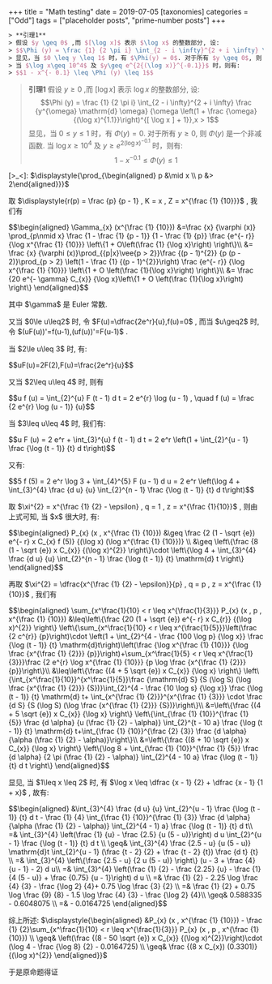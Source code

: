+++
title = "Math testing"
date = 2019-07-05
[taxonomies]
categories = ["Odd"]
tags = ["placeholder posts", "prime-number posts"]
+++

```tex
> **引理1**
> 假设 $y \geq 0$ ,而 $[\log x]$ 表示 $\log x$ 的整数部分, 设:
> $$\Phi (y) = \frac {1} {2 \pi i} \int_{2 - i \infty}^{2 + i \infty} \frac {y^{\omega} \mathrm{d} \omega} {\omega \left(1 + \frac {\omega} {(\log x)^{1.1}}\right)^{[ \log x ] + 1}},x > 1$$
> 显见，当 $0 \leq y \leq 1$ 时，有 $\Phi(y) = 0$. 对于所有 $y \geq 0$, 则 $\Phi(y)$ 是一个非减函数.
> 当 $\log x\geq 10^4$ 及 $y\geq e^{2{(\log x)}^{-0.1}}$ 时，则有:
> $$1 - x^{- 0.1} \leq \Phi (y) \leq 1$$
```

> **引理1**
> 假设 $y \geq 0$ ,而 $[\log x]$ 表示 $\log x$ 的整数部分, 设:
> $$\Phi (y) = \frac {1} {2 \pi i} \int_{2 - i \infty}^{2 + i \infty} \frac {y^{\omega} \mathrm{d} \omega} {\omega \left(1 + \frac {\omega} {(\log x)^{1.1}}\right)^{[ \log x ] + 1}},x > 1$$
> 显见，当 $0 \leq y \leq 1$ 时，有 $\Phi(y) = 0$. 对于所有 $y \geq 0$, 则 $\Phi(y)$ 是一个非减函数.
> 当 $\log x\geq 10^4$ 及 $y\geq e^{2{(\log x)}^{-0.1}}$ 时，则有:
> $$1 - x^{- 0.1} \leq \Phi (y) \leq 1$$


<!-- more -->


<p>[>_<]:
<span class="math">$\displaystyle{\prod_{\begin{aligned} p &\mid x \\ p &> 2\end{aligned}}}$</span> </p><p>取 <span class="math">$\displaystyle{r(p) = \frac {p} {p - 1} , K = x , Z = x^{\frac {1} {10}}}$</span> , 我们有</p><p class="math">$$\begin{aligned}
\Gamma_{x} (x^{\frac {1} {10}})
&=\frac {x} {\varphi (x)} \prod_{p\nmid x} \frac {1 - \frac {1} {p - 1}} {1 - \frac {1} {p}} \frac {e^{- r}} {\log x^{\frac {1} {10}}} \left\{1 + O\left(\frac {1} {\log x}\right) \right\}\\
&= \frac {x} {\varphi (x)}\prod_{{p|x}\vee{p > 2}}\frac {(p - 1)^{2}} {p (p - 2)}\prod_{p > 2} \left(1 - \frac {1} {(p - 1)^{2}}\right) \frac {e^{- r}} {\log x^{\frac {1} {10}}} \left\{1 + O \left(\frac {1}{\log x}\right) \right\}\\
&= \frac {20 e^{- \gamma} C_{x}} {\log x}\left\{1 + O \left(\frac {1}{\log x}\right) \right\}
\end{aligned}$$</span> <p>其中 <span class="math">$\gamma$</span>  是 Euler 常数.</p><p>又当 <span class="math">$0\le u\leq2$</span>  时, 令 <span class="math">$F(u)=\dfrac{2e^r}{u},f(u)=0$</span> , 而当 <span class="math">$u\geq2$</span>  时, 令 <span class="math">$(uF(u))'=f(u-1),(uf(u))'=F(u-1)$</span> .</p><p>当 <span class="math">$2\le u\leq 3$</span>  时, 有:</p><p class="math">$$uF(u)=2F(2),F(u)=\frac{2e^r}{u}$$</span> <p>又当 <span class="math">$2\leq u\leq 4$</span>  时, 则有</p><p class="math">$$u f (u) = \int_{2}^{u} F (t - 1) d t = 2 e^{r} \log (u - 1) , \quad f (u) = \frac {2 e^{r} \log (u - 1)} {u}$$</span> <p>当 <span class="math">$3\leq u\leq 4$</span>  时, 我们有:</p><p class="math">$$u F (u) = 2 e^r + \int_{3}^{u} f (t - 1) d t = 2 e^r \left(1 + \int_{2}^{u - 1} \frac {\log (t - 1)} {t} d t\right)$$</span> <p>又有:</p><p class="math">$$5 f (5) = 2 e^r \log 3 + \int_{4}^{5} F (u - 1) d u = 2 e^r \left(\log 4 + \int_{3}^{4} \frac {d u} {u} \int_{2}^{n - 1} \frac {\log (t - 1)} {t} d t\right)$$</span> <p>取 <span class="math">$\xi^{2} = x^{\frac {1} {2} - \epsilon} , q = 1 ,  z = x^{\frac {1}{10}}$</span> , 则由上式可知, 当 <span class="math">$x$</span>  很大时, 有:</p><p class="math">$$\begin{aligned}
P_{x} (x , x^{\frac {1} {10}})
&\geq \frac {2 (1 - \sqrt {e}) e^{- r} x C_{x} f (5)} {(\log x) (\log x^{\frac {1} {10}})} \\
&\geq \left\{\frac {8 (1 - \sqrt {e}) x C_{x}} {(\log x)^{2}} \right\}\cdot \left\{\log 4 + \int_{3}^{4} \frac {d u} {u} \int_{2}^{n - 1} \frac {\log (t - 1)} {t} \mathrm{d} t \right\}
\end{aligned}$$</span> <p>再取 <span class="math">$\xi^{2} = \dfrac{x^{\frac {1} {2} - \epsilon}}{p} , q = p ,  z = x^{\frac {1}{10}}$</span> , 我们有</p><p class="math">$$\begin{aligned}
\sum_{x^\frac{1}{10} < r \leq x^{\frac{1}{3}}} P_{x} (x , p , x^{\frac {1} {10}})
&\leq\left\{\frac {20 (1 + \sqrt {e}) e^{- r} x C_{r}} {(\log x)^{2}} \right\}
\left\{\sum_{x^\frac{1}{10} < r \leq x^{\frac{1}{5}}}\left(\frac {2 c^{r}} {p}\right)\cdot \left(1 + \int_{2}^{4 - \frac {100 \log p} {\log x}} \frac {\log (t - 1)} {t} \mathrm{d}t\right)\left(\frac {\log x^{\frac {1} {10}}} {\log \frac {x^{\frac {1} {2}}} {p}}\right)+\sum_{x^\frac{1}{5} < r \leq x^{\frac{1}{3}}}\frac {2 e^{r} \log x^{\frac {1} {10}}} {p \log \frac {x^{\frac {1} {2}}} {p}}\right\}\\
&\leq\left\{\frac {(4 + 5 \sqrt {e}) x C_{x}} {\log x} \right\}
\left\{\int_{x^\frac{1}{10}}^{x^\frac{1}{5}}\frac {\mathrm{d} S} {S (\log S) (\log \frac {x^{\frac {1} {2}}} {S})}\int_{2}^{4 - \frac {10 \log s} {\log x}} \frac {\log (t - 1)} {t} \mathrm{d} t+ \int_{x^{\frac {1} {2}}}^{x^{\frac {1} {3}}} \cdot \frac {d S} {S (\log S) (\log \frac {x^{\frac {1} {2}}} {S})}\right\}\\
&=\left\{\frac {(4 + 5 \sqrt {e}) x C_{x}} {\log x} \right\}
\left\{\int_{\frac {1} {10}}^{\frac {1} {5}} \frac {d \alpha} {u (\frac {1} {2} - \alpha)} \int_{2}^{t - 10 a} \frac {\log (t - 1)} {t} \mathrm{d} t+\int_{\frac {1} {10}}^{\frac {2} {3}} \frac {d \alpha} {\alpha (\frac {1} {2} - \alpha)}\right\}\\
&=\left\{\frac {(8 + 10 \sqrt {e}) x C_{x}} {\log x} \right\}
\left\{\log 8 + \int_{\frac {1} {10}}^{\frac {1} {5}} \frac {d \alpha} {2 \pi (\frac {1} {2} - \alpha)} \int_{2}^{4 - 10 a} \frac {\log (t - 1)} {t} d t \right\}
\end{aligned}$$</span> <p>显见, 当 <span class="math">$1\leq x \leq 2$</span> 时, 有 <span class="math">$\log x \leq \dfrac {x - 1} {2} + \dfrac {x - 1} {1 + x}$</span> , 故有:</p><p class="math">$$\begin{aligned}
&\int_{3}^{4} \frac {d u} {u} \int_{2}^{u - 1} \frac {\log (t - 1)} {t} d t - \frac {1} {4} \int_{\frac {1} {10}}^{\frac {1} {3}} \frac {d \alpha} {\alpha (\frac {1} {2} - \alpha)} \int_{2}^{4 - 1) a} \frac {\log (t - 1)} {t} d t\\
=& \int_{3}^{4} \left(\frac {1} {u} - \frac {2.5} {u (5 - u)}\right) d u \int_{2}^{u - 1} \frac {\log (t - 1)} {t} d t \\
\geq& \int_{3}^{4} \frac {2.5 - u} {u (5 - u)} \mathrm{d}t \int_{2}^{u - 1} (\frac {t - 2} {2} + \frac {t - 2} {t}) \frac {d t} {t} \\
=& \int_{3}^{4} \left\{\frac {2.5 - u} {2 u (5 - u)} \right\} (u - 3 + \frac {4} {u - 1} - 2) d u\\
=& \int_{3}^{4} \left(\frac {1} {2} - \frac {2.25} {u} - \frac {1} {4 (5 - u)} + \frac {0.75} {u - 1}\right) d u \\
=& \frac {1} {2} - 2.25 \log \frac {4} {3} - \frac {\log 2} {4}+ 0.75 \log \frac {3} {2} \\
=& \frac {1} {2} + 0.75 \log \frac {9} {8} - 1.5 \log \frac {4} {3} - \frac {\log 2} {4}\\
\geq& 0.588335 - 0.6048075 \\
=& - 0.0164725
\end{aligned}$$</span> <p>综上所述:
<span class="math">$\displaystyle{\begin{aligned}
&P_{x} (x , x^{\frac {1} {10}}) - \frac {1} {2}\sum_{x^\frac{1}{10} < r \leq x^{\frac{1}{3}}} P_{x} (x , p , x^{\frac {1} {10}}) \\
\geq& \left(\frac {(8 - 50 \sqrt {e}) x C_{x}} {(\log x)^{2}}\right)\cdot (\log 4 - \frac {\log 8} {2} - 0.0164725) \\
\geq& \frac {(8 x C_{x}) (0.3301)} {(\log x)^{2}}
\end{aligned}}$</span> </p><p>于是原命题得证</p>
